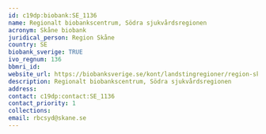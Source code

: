 ```yaml
---
id: c19dp:biobank:SE_1136
name: Regionalt biobankscentrum, Södra sjukvårdsregionen
acronym: Skåne biobank
juridical_person: Region Skåne
country: SE
biobank_sverige: TRUE
ivo_regnum: 136
bbmri_id:
website_url: https://biobanksverige.se/kont/landstingregioner/region-skane/
description: Regionalt biobankscentrum, Södra sjukvårdsregionen
address:
contact: c19dp:contact:SE_1136
contact_priority: 1
collections:
email: rbcsyd@skane.se
---
```

